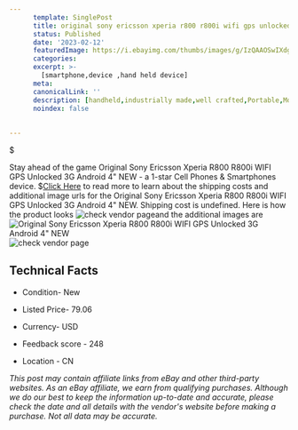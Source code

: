 ```yaml
---
      template: SinglePost
      title: original sony ericsson xperia r800 r800i wifi gps unlocked 3g android 4 new
      status: Published
      date: '2023-02-12'
      featuredImage: https://i.ebayimg.com/thumbs/images/g/IzQAAOSwIXdgRJLG/s-l225.jpg
      categories: 
      excerpt: >-
        [smartphone,device ,hand held device]
      meta:
      canonicalLink: ''
      description: [handheld,industrially made,well crafted,Portable,Mobile,Compact,Convenient,Lightweight,Maneuverable,Man-portable,Miniature,Carriable,Hand-held,Light,Holdable,Transportable,Mobile device,Pocket-sized,On-the-go,Wireless,Cordless,Compact size,Convenient size, smartphone,device ,hand held device]
      noindex: false
      
        
---
```

$

Stay ahead of the game Original Sony Ericsson Xperia R800 R800i WIFI GPS Unlocked 3G Android  4" NEW - a 1-star Cell Phones & Smartphones device.
$[Click Here](https://www.ebay.com/itm/254893161990?hash=item3b58d0fe06%3Ag%3AIzQAAOSwIXdgRJLG&mkevt=1&mkcid=1&mkrid=711-53200-19255-0&campid=%253CePNCampaignId%253E&customid=%253CreferenceId%253E&toolid=10049) to read more to learn about the shipping costs and additional image urls for the Original Sony Ericsson Xperia R800 R800i WIFI GPS Unlocked 3G Android  4" NEW. Shipping cost is undefined. Here is how the product looks ![check vendor page](https://i.ebayimg.com/thumbs/images/g/IzQAAOSwIXdgRJLG/s-l225.jpg)and the additional images are![Original Sony Ericsson Xperia R800 R800i WIFI GPS Unlocked 3G Android  4" NEW](https://i.ebayimg.com/images/g/IzQAAOSwIXdgRJLG/s-l960.jpg)![check vendor page](https://origin-galleryplus.ebayimg.com/ws/web/254893161990_2_0_1/225x225.jpg,https://origin-galleryplus.ebayimg.com/ws/web/254893161990_3_0_1/225x225.jpg,https://origin-galleryplus.ebayimg.com/ws/web/254893161990_4_0_1/225x225.jpg)



 ## Technical Facts 



     
      

 - Condition- New 


      

 - Listed Price- 79.06 


      

 - Currency- USD 


      

 - Feedback score - 248 


      

 - Location - CN 


      
      

 *_This post may contain affiliate links from eBay and other third-party websites. As an eBay affiliate, we earn from qualifying purchases. Although we do our best to keep the information up-to-date and accurate, please check the date and all details with the vendor's website before making a purchase. Not all data may be accurate._*






